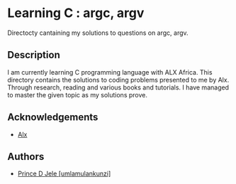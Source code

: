 # Learning C : argc, argv

Directocty cantaining my solutions to questions on argc, argv.

## Description

I am currently learning C programming language with ALX Africa. This directory
contains the solutions to coding problems presented to me by Alx. Through 
research, reading and various books and tutorials. I have managed to master 
the given topic as my solutions prove.


## Acknowledgements 
- [Alx](https://www.alxafrica.com/)

## Authors
- [Prince D Jele [umlamulankunzi]](https://www.github.com/umlamulankunzi) 
